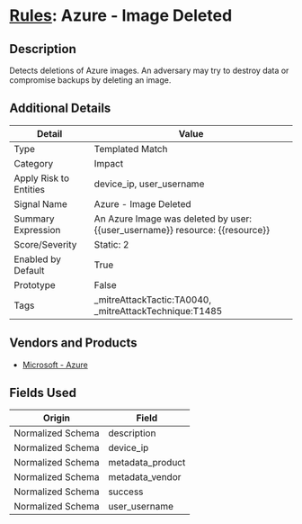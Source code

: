 # [Rules](README.md): Azure - Image Deleted

## Description
Detects deletions of Azure images. An adversary may try to destroy data or compromise backups by deleting an image.

## Additional Details
|Detail|Value|
|----|----|
|Type|Templated Match|
|Category|Impact|
|Apply Risk to Entities|device_ip, user_username|
|Signal Name|Azure - Image Deleted|
|Summary Expression|An Azure Image was deleted by user: {{user_username}} resource: {{resource}}|
|Score/Severity|Static: 2|
|Enabled by Default|True|
|Prototype|False|
|Tags|_mitreAttackTactic:TA0040, _mitreAttackTechnique:T1485|
## Vendors and Products
- [Microsoft - Azure](../products/a1225af5-e778-4068-a9a2-47da93d1ff24.md)


## Fields Used

|Origin|Field|
|----|----|
|Normalized Schema|description|
|Normalized Schema|device_ip|
|Normalized Schema|metadata_product|
|Normalized Schema|metadata_vendor|
|Normalized Schema|success|
|Normalized Schema|user_username|


